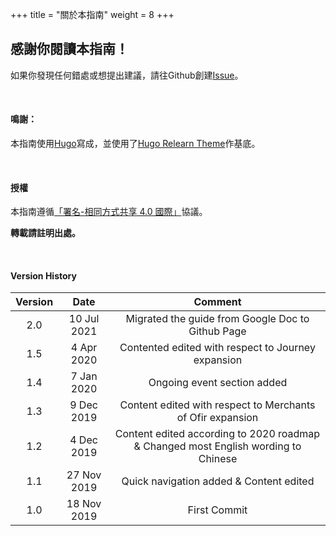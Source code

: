 +++
title = "關於本指南"
weight = 8
+++

## 感謝你閱讀本指南！

如果你發現任何錯處或想提出建議，請往Github創建[Issue](https://github.com/regunakyle/LIHKG-Gwent-guide/issues)。

&nbsp;

#### 鳴謝：

本指南使用[Hugo](https://github.com/gohugoio/hugo)寫成，並使用了[Hugo Relearn Theme](https://github.com/McShelby/hugo-theme-relearn)作基底。

&nbsp;

#### 授權

本指南遵循[「署名-相同方式共享 4.0 國際」](https://choosealicense.com/licenses/cc-by-sa-4.0/)協議。

__轉載請註明出處。__

&nbsp;

#### Version History

|Version|Date|Comment|
|:---:|:---:|:---:|
|2.0|10 Jul 2021|Migrated the guide from Google Doc to Github Page|
|1.5|4 Apr 2020|Contented edited with respect to Journey expansion|
|1.4|7 Jan 2020|Ongoing event section added|
|1.3|9 Dec 2019|Content edited with respect to Merchants of Ofir expansion|
|1.2|4 Dec 2019|Content edited according to 2020 roadmap & Changed most English wording to Chinese|
|1.1|27 Nov 2019|Quick navigation added & Content edited|
|1.0|18 Nov 2019|First Commit|